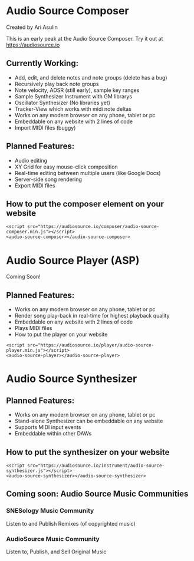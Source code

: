# Audio Source Composer

Created by Ari Asulin

This is an early peak at the Audio Source Composer. Try it out at https://audiosource.io

## Currently Working:
* Add, edit, and delete notes and note groups (delete has a bug)
* Recursively play back note groups
* Note velocity, ADSR (still early), sample key ranges
* Sample Synthesizer Instrument with GM librarys
* Oscillator Synthesizer (No libraries yet)
* Tracker-View which works with midi note deltas
* Works on any modern browser on any phone, tablet or pc
* Embeddable on any website with 2 lines of code
* Import MIDI files (buggy)

## Planned Features:
* Audio editing
* XY Grid for easy mouse-click composition
* Real-time editing between multiple users (like Google Docs)
* Server-side song rendering
* Export MIDI files

## How to put the composer element on your website
```
<script src="https://audiosource.io/composer/audio-source-composer.min.js"></script>
<audio-source-composer></audio-source-composer>
```


# Audio Source Player (ASP)
Coming Soon!

## Planned Features:

* Works on any modern browser on any phone, tablet or pc
* Render song play-back in real-time for highest playback quality
* Embeddable on any website with 2 lines of code
* Plays MIDI files
* How to put the player on your website
```
<script src="https://audiosource.io/player/audio-source-player.min.js"></script>
<audio-source-player></audio-source-player>
```


# Audio Source Synthesizer

## Planned Features:
* Works on any modern browser on any phone, tablet or pc
* Stand-alone Synthesizer can be embeddable on any website
* Supports MIDI input events
* Embeddable within other DAWs

## How to put the synthesizer on your website
```
<script src="https://audiosource.io/instrument/audio-source-synthesizer.js"></script>
<audio-source-synthesizer></audio-source-synthesizer>
```


## Coming soon: Audio Source Music Communities
### SNESology Music Community
Listen to and Publish Remixes (of copyrighted music)

### AudioSource Music Community
Listen to, Publish, and Sell Original Music



